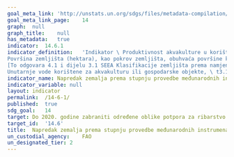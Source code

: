 ```yaml
---	
goal_meta_link:	'http://unstats.un.org/sdgs/files/metadata-compilation/Metadata-Goal-14.pdf'
goal_meta_link_page:	14
graph:	null
graph_title:	null
has_metadata:	true
indicator:	14.6.1
indicator_definition:	'Indikator \ Produktivnost akvakulture u korištenju prirodnih resursa (zemljišta, vode i divlja zaliha) je osigurati mjeru produktivnosti procesa proizvodnje akvakulture, a definira se kao vrijednost i obujam proizvodnje akvakulture po jedinici prirodnih resursa koji se koriste u procesu proizvodnje akvakulture. Dimenzije: proizvodnja akvakulture u količinama (tona žive težine ili ekvivalent žive težine i vrijednost prve prodaje (farmgate) (USD x1000) Korišteni prirodni resursi: \ t1.
Površina zemljišta (hektara), kao pokrov zemljišta, obuhvaća površine kopnenih i unutarnjih voda koje se koriste za proizvodne procese, uključujući i mrjestilište, odgajalište, zimovalište i tovilište (npr. Površina vode za ribnjake, / licenciran za akvakulturne operacije pomoću kaveza, obora ili drugih struktura), kao i za potporna područja (npr. ribnjaci, vodoopskrbni i odvodni kanali i uređaji za pročišćavanje vode itd.). [To odgovara skupnoj površini od 1.3 i 2.1 od klasifikacije zemljišta za korištenje SEEA]; Područja (hektara) dodijeljena / licencirana za proizvodnju akvakulture uz upotrebu kaveza, obora, splavi, uloška, stupova, užadi i vodova i drugih građevina.
[To odgovara 4.1 i dijelu 3.1 SEEA Klasifikacije zemljišta prema namjeni, isključujući površinu podmorja i međuprostornih područja.] Površine (hektara) dodijeljene / licencirane za proizvodnju akvakulture (npr. Uzgoj mekušaca, morskih krastavaca i morskih ježinaca, itd., koristeći dno, stol, torbe i košare i ostale strukture). [To odgovara dijelu 3.1 od SEEA klasifikacije zemljišta] \ tPozivamo napraviti Klasifikaciju zemljišta prema namjeni usvojenu u sustavu  Ekonomskih računa okoliša iz 2012., Središnji okvir (http://unstats.un.org/unsd/envaccounting/ seeaRev / SEEA_CF_Final_en.pdf, relevantna klasifikacija dostupna u Dodatku IB stranica 289 299). \ tRelevantne klasifikacije uključuju: \ t1.3 Zemljište koje se koristi za akvakulturu, \ t2.1
Unutarnje vode korištene za akvakulturu ili gospodarske objekte, \ t3.1 Obalne vode korištene za akvakulturu ili gospodarske objekte i \ t4.1 EEZ područja koja se koriste za akvakulturu ili gospodarske objekte. \ T2. Volumen vode (m3) koji se koristi tijekom proizvodnog procesa. \ T3. Divlja zaliha, kao riblje zalihe ulovljene za dvije glavne svrhe: \ t \ t (i) iskrcaj u količini (tona žive težine ili ekvivalent žive težine) za izravnu upotrebu kao hrana za životinje ili za redukciju kao riblji obrok i riblje ulje kao sastojci hrane za vrste u akvakulturi \t\t(ii) ulovljene u broju ili volumenu u tonama žive težine za uporabu kao sjeme (mlađ) / materijal za objekte za uzgoj akvakulture (akvakultura bazirana na ulovu)"'
indicator_name:	Napredak zemalja prema stupnju provedbe međunarodnih instrumenata s ciljem borbe protiv ilegalnog, neprijavljenog i nereguliranog ribolova
indicator_variable:	null
layout:	indicator
permalink:	/14-6-1/
published:	true
sdg_goal:	14
target:	Do 2020. godine zabraniti određene oblike potpora za ribarstvo koji doprinose prekomjernom kapacitetu i prekomjernom ribolovu, uklaniti subvencije koje pridonose ilegalnom, neprijavljenom i nereguliranom ribolovu te se suzdržati od uvođenja novih takvih subvencija, priznavajući da prikladan i učinkovit posebni i diferencijalni tretman za zemlje u razvoju i najmanje razvijenim zemljama trebao bi biti sastavni dio pregovora o subvencioniranju ribarskih sporazuma Svjetske trgovinske organizacije
target_id:	'14.6'
title:	Napredak zemalja prema stupnju provedbe međunarodnih instrumenata s ciljem borbe protiv ilegalnog, neprijavljenog i nereguliranog ribolova
un_custodial_agency:	FAO  
un_designated_tier:	2
---	
```

